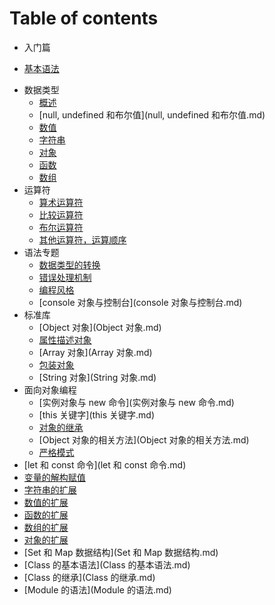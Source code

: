 # Table of contents

* 入门篇

+ [基本语法](js基本语法.md)

* 数据类型
  + [概述](概述.md)
  + [null, undefined 和布尔值](null, undefined 和布尔值.md)
  + [数值](数值.md)
  + [字符串](字符串.md)
  + [对象](对象.md)
  + [函数](js函数.md)
  + [数组](数组.md)
* 运算符
  + [算术运算符](算术运算符.md)
  + [比较运算符](比较运算符.md)
  + [布尔运算符](布尔运算符.md)
  + [其他运算符，运算顺序](其他运算符-运算顺序.md)
* 语法专题
  + [数据类型的转换](数据类型的转换.md)
  + [错误处理机制](错误处理机制.md)
  + [编程风格](编程风格.md)
  + [console 对象与控制台](console 对象与控制台.md)
* 标准库
  + [Object 对象](Object 对象.md)
  + [属性描述对象](属性描述对象.md)
  + [Array 对象](Array 对象.md)
  + [包装对象](包装对象.md)
  + [String 对象](String 对象.md)
* 面向对象编程
  + [实例对象与 new 命令](实例对象与 new 命令.md)
  + [this 关键字](this 关键字.md)
  + [对象的继承](对象的继承.md)
  + [Object 对象的相关方法](Object 对象的相关方法.md)
  + [严格模式](严格模式.md)
* [let 和 const 命令](let 和 const 命令.md)
* [变量的解构赋值](变量的解构赋值.md)
* [字符串的扩展](字符串的扩展.md)
* [数值的扩展](数值的扩展.md)
* [函数的扩展](函数的扩展.md)
* [数组的扩展](数组的扩展.md)
* [对象的扩展](对象的扩展.md)
* [Set 和 Map 数据结构](Set 和 Map 数据结构.md)
* [Class 的基本语法](Class 的基本语法.md)
* [Class 的继承](Class 的继承.md)
* [Module 的语法](Module 的语法.md)